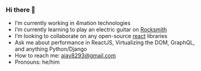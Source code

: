 ### Hi there 👋

<!--
**iamjayk/iamjayk** is a ✨ _special_ ✨ repository because its `README.md` (this file) appears on your GitHub profile.

Here are some ideas to get you started:
-->

-  I’m currently working in 4mation technologies
-  I’m currently learning to play an electric guitar on [Rocksmith](https://rocksmith.ubisoft.com/rocksmith/en-us/sixty-day-challenge/)
-  I’m looking to collaborate on any open-source [react](https://github.com/facebook/react/) libraries
-  Ask me about performance in ReactJS, Virtualizing the DOM, GraphQL, and anything Python/Django
-  How to reach me: ajay8293@gmail.com
-  Pronouns: he/him

